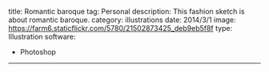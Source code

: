 title: Romantic baroque
tag: Personal
description: This fashion sketch is about romantic baroque.
category: illustrations
date: 2014/3/1
image: https://farm6.staticflickr.com/5780/21502873425_deb9eb5f8f
type: Illustration
software:
- Photoshop
---
